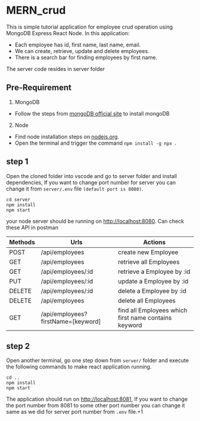 # MERN_crud

This is simple tutorial application for employee crud operation using MongoDB Express React Node.
In this application:
- Each employee has id, first name, last name, email.
- We can create, retrieve, update and delete employees.
- There is a search bar for finding employees by first name.

The server code resides in server folder
## Pre-Requirement
1. MongoDB 
  - Follow the steps from [mongoDB official site](https://docs.mongodb.com/manual/administration/install-community/) to install mongoDB
2. Node
  - Find node installation steps on [nodejs.org](https://nodejs.org/en/download/).
  - Open the terminal and trigger the command `npm install -g npx `.

## step 1
Open the cloned folder into vscode and go to server folder and install dependencies, If you want to change port number for server you can change it from `server/.env` file `(default port is 8080)`.

```
cd server
npm install
npm start
```
your node server should be running on [http://localhost:8080](http://localhost:8080).
Can check these API in postman

| Methods |	Urls |	Actions |
|---|---|---|
| POST |	/api/employees |	create new Employee |
| GET |	/api/employees |	retrieve all Employees |
| GET |	/api/employees/:id |	retrieve a Employee by :id |
| PUT |	/api/employees/:id |	update a Employee by :id |
| DELETE |	/api/employees/:id |	delete a Employee by :id |
| DELETE |	/api/employees |	delete all Employees |
| GET |	/api/employees?firstName=[keyword] |	find all Employees which first name contains keyword |


## step 2
Open another terminal, go one step down from `server/` folder and execute the following commands to make react application running.

```
cd ..
npm install
npm start
```

The application should run on [http://localhost:8081](http://localhost:8081), If you want to change the port number from 8081 to some other port number you can change it same as we did for server port number from `.env` file.+1
